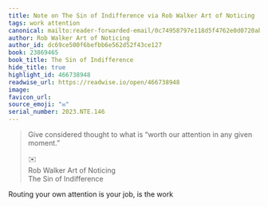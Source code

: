 ```yaml
---
title: Note on The Sin of Indifference via Rob Walker Art of Noticing
tags: work attention
canonical: mailto:reader-forwarded-email/0c74958797e118d5f4762e0d0720ab86
author: Rob Walker Art of Noticing
author_id: dc69ce500f6befbb6e562d52f43ce127
book: 23869465
book_title: The Sin of Indifference
hide_title: true
highlight_id: 466738948
readwise_url: https://readwise.io/open/466738948
image:
favicon_url:
source_emoji: "✉️"
serial_number: 2023.NTE.146
---
```

> Give considered thought to what is “worth our attention in any given moment.”
> <div class="quoteback-footer"><div class="quoteback-avatar"><span class="mini-emoji"> ✉️</span></div><div class="quoteback-metadata"><div class="metadata-inner"><span style="display:none">FROM:</span><div aria-label="Rob Walker Art of Noticing" class="quoteback-author"> Rob Walker Art of Noticing</div><div aria-label="The Sin of Indifference" class="quoteback-title"> The Sin of Indifference</div></div></div></div>

Routing your own attention is your job, is the work